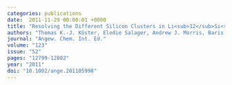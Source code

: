 ```yaml
---
categories: publications
date:  2011-11-29 00:00:01 +0000
title: "Resolving the Different Silicon Clusters in Li<sub>12</sub>Si<sub>7</sub> by <sup>29</sup>Si and <sup>6,7</sup>Li Solid-State NMR Spectroscopy"
authors: "Thomas K.-J. Köster, Elodie Salager, Andrew J. Morris, Baris Key, Vincent Seznec, Mathieu Morcrette, Chris J. Pickard, Clare P. Grey"
journal: "Angew. Chem. Int. Ed."
volume: "123"
issue: "52"
pages: "12799-12802"
year: "2011"
doi: "10.1002/ange.201105998"
---
```

